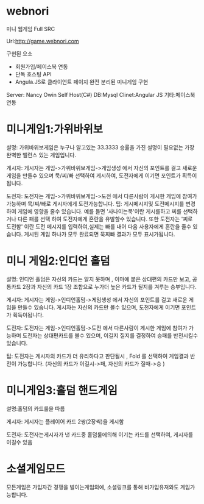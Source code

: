# webnori

미니 웹게임 Full SRC

Url:http://game.webnori.com

구현된 요소

* 회원가입/페이스북 연동
* 단독 호스팅 API
* Angula.JS로 클라이언트 페이지 완전 분리된 미니게임 구현

Server: Nancy Owin Self Host(C#)
DB:Mysql
Clinet:Angular JS
기타:페이스북 연동

# 미니게임1:가위바위보
  설명: 가위바위보게임은 누구나 알고있는 33.3333 승률을 가진 
  설명이 필요없는 가장 완벽한 밸런스 있는 게임입니다.
  
  게시자: 게시자는 게임->가위바위보게임->게임생성 에서 자신의 포인트를 걸고 새로운 게임을 만들수 있으며 
  묵/찌/빠 선택하여 게시하여, 도전자에게 이기면 포인트가 획득이됩니다.
  
  도전자: 도전자는 게임->가위바위보게임->도전 에서 다른사람이 게시한 게임에 참여가 가능하며 
  묵/찌/빠로 게시자에게 도전가능합니다.
  팁: 게시메시지및 도전메시지를 변경하여 게임에 영향을 줄수 있습니다. 
  예를 들면 '사나이는묵'이란 게시를하고 찌를 선택하거나 다른 패를 선택 하여 도전자에게 혼란을 유발할수 있습니다.
  또한 도전자는 '찌로 도전함' 이란 도전 메시지를 입력하여,실제는 빠를 내어 다음 사용자에게 혼란을 줄수 있습니다. 
  게시된 게임 하나가 모두 완료되면 묵찌빠 결과가 모두 표시가됩니다.

# 미니 게임2:인디언 홀덤
  설명: 인디언 홀덤은 자신의 카드는 알지 못하며 , 이마에 붙은 상대편의 카드만 보고,
   공통카드 2장과 자신의 카드 1장 조합으로 누가더 높은 카드가 될지를 겨루는 승부입니다.
  
  게시자: 게시자는 게임->인디언홀덤->게임생성 에서 자신의 포인트를 걸고 새로운 게임을 만들수 있습니다.
   게시자는 자신의 카드만 볼수 있으며, 도전자에게 이기면 포인트가 획득이됩니다.
  
  도전자: 도전자는 게임->인디언홀덤->도전 에서 다른사람이 게시한 게임에 참여가 가능하며 도전자는 
  상대편카드를 볼수 있으며, 이길지 질지를 결정하여 승패를 반전시킬수 있습니다.
  
  팁: 도전자는 게시자의 카드가 더 유리하다고 판단될시 , Fold 를 선택하여 게임결과 반전이 가능합니다.
   (자신의 카드가 이길시->패, 자신의 카드가 질때->승 )
   
# 미니게임3:홀덤 핸드게임
  설명:홀덤의 카드룰을 따름
  
  게시자: 게시자는 플레이어 카드 2쌍(2장씩)을 게시함
  
  도전자: 도전자는게시자가 낸 카드중 홀덤룰에의해  이기는 카드를 선택하여, 게시자를 이길수 있음  
  
# 소셜게임모드
  모든게임은 가입자간 경쟁을 벌이는게임외에, 소셜링크를 통해 비가입유져와도 게임가능합니다.
